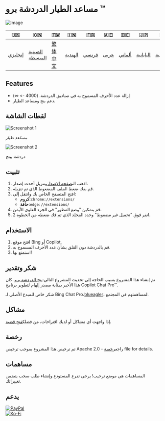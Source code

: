 # مساعد الطيار الدردشة برو ™

![image](https://user-images.githubusercontent.com/69091361/297645227-67e62dd6-9322-4622-aa35-f7624fdf8698.png)

| 🇺🇸                 | 🇨🇳                               | 🇹🇼                    | 🇮🇳                    | 🇫🇷                  | 🇦🇪                 | 🇩🇪                   | 🇯🇵                      | 🇪🇸                      |
| -------------------- | ---------------------------------- | ----------------------- | ----------------------- | --------------------- | -------------------- | ---------------------- | ------------------------- | ------------------------- |
| [إنجليزي](README.md) | [الصينية المبسطة](README.zh-CN.md) | [繁体中文](README.zh-TW.md) | [الهندية](README.hi.md) | [فرنسي](README.fr.md) | [عربى](README.ar.md) | [ألماني](README.de.md) | [اليابانية](README.ja.md) | [الأسبانية](README.es.md) |

## Features

-   إزالة عدد الأحرف المسموح به في صناديق الدردشة. (4000 -> ∞)
-   دعم بنج ومساعد الطيار.

## لقطات الشاشة

![Screenshot 1](https://user-images.githubusercontent.com/69091361/297644441-b17ea2d1-94c4-4543-92fd-d094bb8187c6.png)

_مساعد طيار_

![Screenshot 2](https://user-images.githubusercontent.com/69091361/297644588-1b3c7295-c6b2-46f9-9999-a99c95aad580.png)

_دردشة بينج_

## تثبيت

1.  اذهب الى[صفحة الإصدار](https://github.com/qzxtu/Copilot-Chat-Pro/releases)وتنزيل أحدث إصدار.
2.  قم بفك ضغط الملف المضغوط الذي تم تنزيله.
3.  افتح المتصفح الخاص بك وانتقل إلى:
    -   **كروم:**`chrome://extensions/`
    -   **حافة:**`edge://extensions/`
4.  قم بتمكين "وضع المطور" في الجزء العلوي الأيمن.
5.  انقر فوق "تحميل غير مضغوط" وحدد المجلد الذي تم فك ضغطه من الخطوة 2.

## الاستخدام

1.  افتح موقع Bing أو Copilot.
2.  قم بالدردشة دون القلق بشأن عدد الأحرف المسموح به.
3.  استمتع بها!

## شكر وتقدير

تم إنشاء هذا المشروع بسبب الحاجة إلى تحديث المشروع التالي:[بنج الدردشة برو](https://github.com/blueagler/Bing-Chat-Pro). كان هذا الأخير بمثابة مصدر إلهام لتطوير برنامج Copilot Chat Pro™.

شكر خاص للمبدع الأصلي لـ Bing Chat Pro،[blueagler](https://github.com/blueagler)، لمساهمتهم في المجتمع.

## مشاكل

إذا واجهت أي مشاكل أو لديك اقتراحات، من فضلك[فتح قضية](https://github.com/qzxtu/copilot-chat-pro/issues).

## رخصة

تم ترخيص هذا المشروع بموجب ترخيص Apache 2.0 - راجع[رخصة](LICENSE) file for details.

## مساهمات

المساهمات هي موضع ترحيب! يرجى تفرع المستودع وإنشاء طلب سحب يتضمن تغييراتك.

## يدعم

[![PayPal](https://img.shields.io/badge/PayPal-00457C?style=for-the-badge&logo=paypal&logoColor=white)](https://paypal.me/nova355killer)  
[![Ko-Fi](https://img.shields.io/badge/kofi-00457C?style=for-the-badge&logo=ko-fi&logoColor=white)](https://ko-fi.com/nova355)
